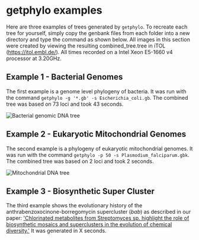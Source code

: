 # getphylo examples

Here are three examples of trees generated by `getphylo`. To recreate each tree for yourself, simply copy the genbank files from each folder into a new directory and type the command as shown below. All images in this section were created by viewing the resulting combined_tree.tree in iTOL (https://itol.embl.de/). All times recorded on a Intel Xeon E5-1660 v4 processor at 3.20GHz.

## Example 1 - Bacterial Genomes
The first example is a genome level phylogeny of bacteria. It was run with the command `getphylo -g '*.gb' -s Escherichia_coli.gb`. The combined tree was based on 73 loci and took 43 seconds.

![Bacterial genomic DNA tree](example_data_1/bacterial_tree.png)

## Example 2 - Eukaryotic Mitochondrial Genomes
The second example is a phylogeny of eukaryotic mitochondrial genomes. It was run with the command `getphylo -p 50 -s Plasmodium_falciparum.gbk`. The combined tree was based on 2 loci and took 2 seconds.

![Mitochondrial DNA tree](example_data_2/mtDNA_tree.png)

## Example 3 - Biosynthetic Super Cluster
The third example shows the evolutionary history of the anthrabenzoxocinone-borregomycin supercluster (*bab*) as described in our paper: ['Chlorinated metabolites from Streptomyces sp. highlight the role of biosynthetic mosaics and superclusters in the evolution of chemical diversity.'](https://doi.org/10.1039/D1OB00600B) It was generated in X seconds.
